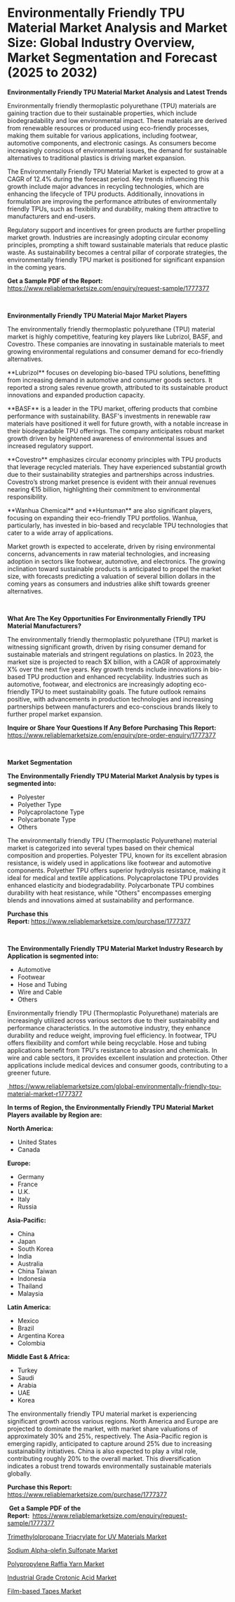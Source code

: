 <p><h1>Environmentally Friendly TPU Material Market Analysis and Market Size: Global Industry Overview, Market Segmentation and Forecast (2025 to 2032)</h1></p><p><strong>Environmentally Friendly TPU Material Market Analysis and Latest Trends</strong></p>
<p><p>Environmentally friendly thermoplastic polyurethane (TPU) materials are gaining traction due to their sustainable properties, which include biodegradability and low environmental impact. These materials are derived from renewable resources or produced using eco-friendly processes, making them suitable for various applications, including footwear, automotive components, and electronic casings. As consumers become increasingly conscious of environmental issues, the demand for sustainable alternatives to traditional plastics is driving market expansion.</p><p>The Environmentally Friendly TPU Material Market is expected to grow at a CAGR of 12.4% during the forecast period. Key trends influencing this growth include major advances in recycling technologies, which are enhancing the lifecycle of TPU products. Additionally, innovations in formulation are improving the performance attributes of environmentally friendly TPUs, such as flexibility and durability, making them attractive to manufacturers and end-users.</p><p>Regulatory support and incentives for green products are further propelling market growth. Industries are increasingly adopting circular economy principles, prompting a shift toward sustainable materials that reduce plastic waste. As sustainability becomes a central pillar of corporate strategies, the environmentally friendly TPU market is positioned for significant expansion in the coming years.</p></p>
<p><strong>Get a Sample PDF of the Report:&nbsp;</strong> <a href="https://www.reliablemarketsize.com/enquiry/request-sample/1777377?utm_campaign=1845&utm_medium=2&utm_source=Github&utm_content=ia&utm_term=03042025&utm_id=environmentally-friendly-tpu-material">https://www.reliablemarketsize.com/enquiry/request-sample/1777377</a></p>
<p>&nbsp;</p>
<p><strong>Environmentally Friendly TPU Material Major Market Players</strong></p>
<p><p>The environmentally friendly thermoplastic polyurethane (TPU) material market is highly competitive, featuring key players like Lubrizol, BASF, and Covestro. These companies are innovating in sustainable materials to meet growing environmental regulations and consumer demand for eco-friendly alternatives.</p><p>**Lubrizol** focuses on developing bio-based TPU solutions, benefitting from increasing demand in automotive and consumer goods sectors. It reported a strong sales revenue growth, attributed to its sustainable product innovations and expanded production capacity.</p><p>**BASF** is a leader in the TPU market, offering products that combine performance with sustainability. BASF's investments in renewable raw materials have positioned it well for future growth, with a notable increase in their biodegradable TPU offerings. The company anticipates robust market growth driven by heightened awareness of environmental issues and increased regulatory support.</p><p>**Covestro** emphasizes circular economy principles with TPU products that leverage recycled materials. They have experienced substantial growth due to their sustainability strategies and partnerships across industries. Covestro’s strong market presence is evident with their annual revenues nearing €15 billion, highlighting their commitment to environmental responsibility.</p><p>**Wanhua Chemical** and **Huntsman** are also significant players, focusing on expanding their eco-friendly TPU portfolios. Wanhua, particularly, has invested in bio-based and recyclable TPU technologies that cater to a wide array of applications.</p><p>Market growth is expected to accelerate, driven by rising environmental concerns, advancements in raw material technologies, and increasing adoption in sectors like footwear, automotive, and electronics. The growing inclination toward sustainable products is anticipated to propel the market size, with forecasts predicting a valuation of several billion dollars in the coming years as consumers and industries alike shift towards greener alternatives.</p></p>
<p>&nbsp;</p>
<p><strong>What Are The Key Opportunities For Environmentally Friendly TPU Material Manufacturers?</strong></p>
<p><p>The environmentally friendly thermoplastic polyurethane (TPU) market is witnessing significant growth, driven by rising consumer demand for sustainable materials and stringent regulations on plastics. In 2023, the market size is projected to reach $X billion, with a CAGR of approximately X% over the next five years. Key growth trends include innovations in bio-based TPU production and enhanced recyclability. Industries such as automotive, footwear, and electronics are increasingly adopting eco-friendly TPU to meet sustainability goals. The future outlook remains positive, with advancements in production technologies and increasing partnerships between manufacturers and eco-conscious brands likely to further propel market expansion.</p></p>
<p><strong>Inquire or Share Your Questions If Any Before Purchasing This Report:</strong> <a href="https://www.reliablemarketsize.com/enquiry/pre-order-enquiry/1777377?utm_campaign=1845&utm_medium=2&utm_source=Github&utm_content=ia&utm_term=03042025&utm_id=environmentally-friendly-tpu-material">https://www.reliablemarketsize.com/enquiry/pre-order-enquiry/1777377</a></p>
<p>&nbsp;</p>
<p><strong>Market Segmentation</strong></p>
<p><strong>The Environmentally Friendly TPU Material Market Analysis by types is segmented into:</strong></p>
<p><ul><li>Polyester</li><li>Polyether Type</li><li>Polycaprolactone Type</li><li>Polycarbonate Type</li><li>Others</li></ul></p>
<p><p>The environmentally friendly TPU (Thermoplastic Polyurethane) material market is categorized into several types based on their chemical composition and properties. Polyester TPU, known for its excellent abrasion resistance, is widely used in applications like footwear and automotive components. Polyether TPU offers superior hydrolysis resistance, making it ideal for medical and textile applications. Polycaprolactone TPU provides enhanced elasticity and biodegradability. Polycarbonate TPU combines durability with heat resistance, while "Others" encompasses emerging blends and innovations aimed at sustainability and performance.</p></p>
<p><strong>Purchase this Report:&nbsp;</strong><a href="https://www.reliablemarketsize.com/purchase/1777377?utm_campaign=1845&utm_medium=2&utm_source=Github&utm_content=ia&utm_term=03042025&utm_id=environmentally-friendly-tpu-material">https://www.reliablemarketsize.com/purchase/1777377</a></p>
<p>&nbsp;</p>
<p><strong>The Environmentally Friendly TPU Material Market Industry Research by Application is segmented into:</strong></p>
<p><ul><li>Automotive</li><li>Footwear</li><li>Hose and Tubing</li><li>Wire and Cable</li><li>Others</li></ul></p>
<p><p>Environmentally friendly TPU (Thermoplastic Polyurethane) materials are increasingly utilized across various sectors due to their sustainability and performance characteristics. In the automotive industry, they enhance durability and reduce weight, improving fuel efficiency. In footwear, TPU offers flexibility and comfort while being recyclable. Hose and tubing applications benefit from TPU's resistance to abrasion and chemicals. In wire and cable sectors, it provides excellent insulation and protection. Other applications include medical devices and consumer goods, contributing to a greener future.</p></p>
<p><a href="https://www.reliablemarketsize.com/global-environmentally-friendly-tpu-material-market-r1777377?utm_campaign=1845&utm_medium=2&utm_source=Github&utm_content=ia&utm_term=03042025&utm_id=environmentally-friendly-tpu-material">&nbsp;https://www.reliablemarketsize.com/global-environmentally-friendly-tpu-material-market-r1777377</a></p>
<p><strong>In terms of Region, the Environmentally Friendly TPU Material Market Players available by Region are:</strong></p>
<p>
    <p> <strong> North America: </strong>
        <ul>
            <li>United States</li>
            <li>Canada</li>
        </ul>
        </p> 
    <p> <strong> Europe: </strong>
        <ul>
            <li>Germany</li>
            <li>France</li>
            <li>U.K.</li>
            <li>Italy</li>
            <li>Russia</li>
        </ul>
        </p> 
    <p> <strong> Asia-Pacific: </strong>
        <ul>
            <li>China</li>
            <li>Japan</li>
            <li>South Korea</li>
            <li>India</li>
            <li>Australia</li>
            <li>China Taiwan</li>
            <li>Indonesia</li>
            <li>Thailand</li>
            <li>Malaysia</li>
        </ul>
        </p> 
    <p> <strong> Latin America: </strong>
        <ul>
            <li>Mexico</li>
            <li>Brazil</li>
            <li>Argentina Korea</li>
            <li>Colombia</li>
        </ul>
        </p> 
    <p> <strong> Middle East & Africa: </strong>
        <ul>
            <li>Turkey</li>
            <li>Saudi</li>
            <li>Arabia</li>
            <li>UAE</li>
            <li>Korea</li>
        </ul>
    </p>
    </p>
<p><p>The environmentally friendly TPU material market is experiencing significant growth across various regions. North America and Europe are projected to dominate the market, with market share valuations of approximately 30% and 25%, respectively. The Asia-Pacific region is emerging rapidly, anticipated to capture around 25% due to increasing sustainability initiatives. China is also expected to play a vital role, contributing roughly 20% to the overall market. This diversification indicates a robust trend towards environmentally sustainable materials globally.</p></p>
<p><strong>Purchase this Report: </strong><a href="https://www.reliablemarketsize.com/purchase/1777377?utm_campaign=1845&utm_medium=2&utm_source=Github&utm_content=ia&utm_term=03042025&utm_id=environmentally-friendly-tpu-material">https://www.reliablemarketsize.com/purchase/1777377</a></p>
<p>&nbsp;<strong>Get a Sample PDF of the Report:&nbsp;&nbsp;</strong><a href="https://www.reliablemarketsize.com/enquiry/request-sample/1777377?utm_campaign=1845&utm_medium=2&utm_source=Github&utm_content=ia&utm_term=03042025&utm_id=environmentally-friendly-tpu-material">https://www.reliablemarketsize.com/enquiry/request-sample/1777377</a></p>
<p><strong></strong></p>
<p><p><a href="https://github.com/RickHolmes3/Market-Research-Report-List-7/blob/main/trimethylolpropane-triacrylate-for-uv-materials-market.md?utm_campaign=1845&utm_medium=2&utm_source=Github&utm_content=ia&utm_term=03042025&utm_id=environmentally-friendly-tpu-material">Trimethylolpropane Triacrylate for UV Materials Market</a></p><p><a href="https://github.com/myrieronays5/Market-Research-Report-List-1/blob/main/sodium-alpha-olefin-sulfonate-market.md?utm_campaign=1845&utm_medium=2&utm_source=Github&utm_content=ia&utm_term=03042025&utm_id=environmentally-friendly-tpu-material">Sodium Alpha-olefin Sulfonate Market</a></p><p><a href="https://github.com/gogashopkewy/Market-Research-Report-List-1/blob/main/polypropylene-raffia-yarn-market.md?utm_campaign=1845&utm_medium=2&utm_source=Github&utm_content=ia&utm_term=03042025&utm_id=environmentally-friendly-tpu-material">Polypropylene Raffia Yarn Market</a></p><p><a href="https://github.com/eskelimaksic/Market-Research-Report-List-1/blob/main/industrial-grade-crotonic-acid-market.md?utm_campaign=1845&utm_medium=2&utm_source=Github&utm_content=ia&utm_term=03042025&utm_id=environmentally-friendly-tpu-material">Industrial Grade Crotonic Acid Market</a></p><p><a href="https://github.com/kohushamudo3/Market-Research-Report-List-1/blob/main/film-based-tapes-market.md?utm_campaign=1845&utm_medium=2&utm_source=Github&utm_content=ia&utm_term=03042025&utm_id=environmentally-friendly-tpu-material">Film-based Tapes Market</a></p></p>